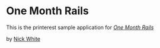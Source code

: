 # One Month Rails

This is the printerest sample application for [*One Month Rails*](http://onemonthrails.com)

by [Nick White](http://wealthsimple.com)